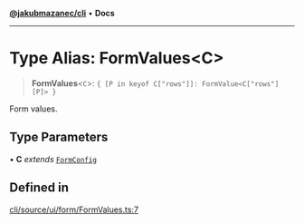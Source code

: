 [**@jakubmazanec/cli**](../README.md) • **Docs**

---

# Type Alias: FormValues\<C\>

> **FormValues**\<`C`\>: `{ [P in keyof C["rows"]]: FormValue<C["rows"][P]> }`

Form values.

## Type Parameters

• **C** _extends_ [`FormConfig`](FormConfig.md)

## Defined in

[cli/source/ui/form/FormValues.ts:7](https://github.com/jakubmazanec/tools/blob/a5f92f7f2969c6804808173bd093f7dbafca1b9f/packages/cli/source/ui/form/FormValues.ts#L7)
